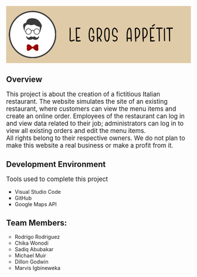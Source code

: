 <img src="assets/pictures/logo1.png">
<h2>Overview</h2>
<p style="font-size: 1.2em;">This project is about the creation of a fictitious Italian restaurant.
    The website simulates the site of an existing restaurant, where customers can view the menu items and create an online order.
    Employees of the restaurant can log in and view data related to their job; administrators can log in to view all existing orders and edit the menu items. <br>
    All rights belong to their respective owners. We do not plan to make this website a real business or make a profit from it.
</p>
<h2>Development Environment</h2>
<p style="font-size: 1.2em;">Tools used to complete this project<p>
<ul style="list-style-type: square;">
    <li>Visual Studio Code</li>
    <li>GitHub</li>
    <li>Google Maps API</li>
</ul>

<h2>Team Members:</h2>
<ul style="list-style-type: circle;">
    <li>Rodrigo Rodriguez</li>
    <li>Chika Wonodi</li>
    <li>Sadiq Abubakar</li>
    <li>Michael Muir</li>
    <li>Dillon Godwin</li>
    <li>Marvis Igbineweka</li>
</ul>